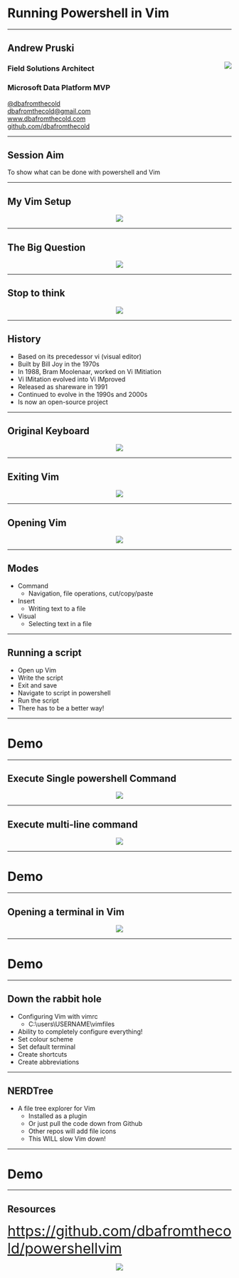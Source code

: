# Running Powershell in Vim

---

## Andrew Pruski

<img src="images/apruski.jpg" style="float: right"/>

### Field Solutions Architect
### Microsoft Data Platform MVP 

<!-- .slide: style="text-align: left;"> -->
<i class="fab fa-twitter"></i><a href="https://twitter.com/dbafromthecold">  @dbafromthecold</a><br>
<i class="fas fa-envelope"></i>  dbafromthecold@gmail.com<br>
<i class="fab fa-wordpress"></i>  www.dbafromthecold.com<br>
<i class="fab fa-github"></i><a href="https://github.com/dbafromthecold">  github.com/dbafromthecold</a>

---

## Session Aim
<!-- .slide: style="text-align: left;"> -->
To show what can be done with powershell and Vim

---

## My Vim Setup
<!-- .slide: style="text-align: left;"> -->
<p align="center">
  <img src="images/vim_setup.png" />
</p>

---

## The Big Question
<!-- .slide: style="text-align: left;"> -->
<p align="center">
  <img src="images/ytho.png" />
</p>

---

## Stop to think
<!-- .slide: style="text-align: left;"> -->
<p align="center">
  <img src="images/stop_to_think.png" />
</p>

---

## History
<!-- .slide: style="text-align: left;"> -->
- Based on its precedessor vi (visual editor)
- Built by Bill Joy in the 1970s
- In 1988, Bram Moolenaar, worked on Vi IMitiation
- Vi IMitation evolved into Vi IMproved
- Released as shareware in 1991
- Continued to evolve in the 1990s and 2000s
- Is now an open-source project

---

## Original Keyboard
<!-- .slide: style="text-align: left;"> -->
<p align="center">
  <img src="images/vim_keyboard_2.png" />
</p>

---

## Exiting Vim
<!-- .slide: style="text-align: left;"> -->
<p align="center">
<img src="images/HowToExitVim.gif"/>
</p>

---

## Opening Vim
<!-- .slide: style="text-align: left;"> -->
<p align="center">
<img src="images/vim_start_screen.png"/>
</p>

---

## Modes
<!-- .slide: style="text-align: left;"> -->
- Command
  + Navigation, file operations, cut/copy/paste
- Insert
  + Writing text to a file
- Visual
  + Selecting text in a file

---

## Running a script
<!-- .slide: style="text-align: left;"> -->
- Open up Vim <!-- .element: class="fragment" data-fragment-index="1" -->
- Write the script<!-- .element: class="fragment" data-fragment-index="2" -->
- Exit and save<!-- .element: class="fragment" data-fragment-index="3" -->
- Navigate to script in powershell<!-- .element: class="fragment" data-fragment-index="4" -->
- Run the script<!-- .element: class="fragment" data-fragment-index="5" -->
- There has to be a better way!<!-- .element: class="fragment" data-fragment-index="6" -->

---

# Demo

---

## Execute Single powershell Command
<!-- .slide: style="text-align: left;"> -->
<p align="center">
<img src="images/SimpleCommandPowershellVim.gif"/>
</p>

---

## Execute multi-line command
<!-- .slide: style="text-align: left;"> -->
<p align="center">
<img src="images/MultiLineCommandPowershellVim.gif"/>
</p>

---

# Demo

---

## Opening a terminal in Vim
<!-- .slide: style="text-align: left;"> -->
<p align="center">
<img src="images/vim_terminal.png"/>
</p>

---

# Demo

---

## Down the rabbit hole
<!-- .slide: style="text-align: left;"> -->
- Configuring Vim with vimrc
  + C:\users\USERNAME\vimfiles
- Ability to completely configure everything!
- Set colour scheme
- Set default terminal
- Create shortcuts
- Create abbreviations

---

## NERDTree
<!-- .slide: style="text-align: left;"> -->
- A file tree explorer for Vim
  + Installed as a plugin
  + Or just pull the code down from Github
  + Other repos will add file icons
  + This WILL slow Vim down!

---

# Demo

---

## Resources
<!-- .slide: style="text-align: left;"> -->
<font size="6">
<a href="https://github.com/dbafromthecold/powershellvim">https://github.com/dbafromthecold/powershellvim</a><br>
</font>

<p align="center">
<img src="images/powershellvim_qr_code.png" />
</p>